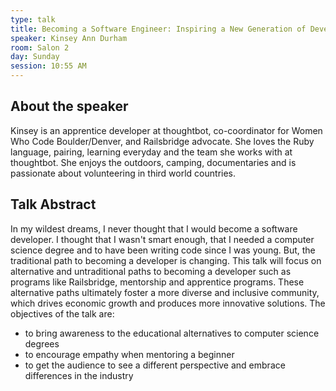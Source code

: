 ```yaml
---
type: talk
title: Becoming a Software Engineer: Inspiring a New Generation of Developers
speaker: Kinsey Ann Durham
room: Salon 2
day: Sunday
session: 10:55 AM
---
```


## About the speaker

Kinsey is an apprentice developer at thoughtbot, co-coordinator for Women Who Code Boulder/Denver, and Railsbridge advocate. She loves the Ruby language, pairing, learning everyday and the team she works with at thoughtbot. She enjoys the outdoors, camping, documentaries and is passionate about volunteering in third world countries.

## Talk Abstract

In my wildest dreams, I never thought that I would become a software developer. I thought that I wasn't smart enough, that I needed a computer science degree and to have been writing code since I was young. But, the traditional path to becoming a developer is changing. This talk will focus on alternative and untraditional paths to becoming a developer such as programs like Railsbridge, mentorship and apprentice programs. These alternative paths ultimately foster a more diverse and inclusive community, which drives economic growth and produces more innovative solutions. 
The objectives of the talk are: 
- to bring awareness to the educational alternatives to computer science degrees 
- to encourage empathy when mentoring a beginner 
- to get the audience to see a different perspective and embrace differences in the industry